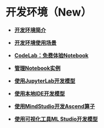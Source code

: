 # 开发环境（New）<a name="modelarts_23_0350"></a>

-   **[开发环境简介](开发环境简介.md)**  

-   **[开发环境使用场景](开发环境使用场景.md)**  

-   **[CodeLab：免费体验Notebook](CodeLab-免费体验Notebook.md)**  

-   **[管理Notebook实例](管理Notebook实例.md)**  

-   **[使用JupyterLab开发模型](使用JupyterLab开发模型.md)**  

-   **[使用本地IDE开发模型](使用本地IDE开发模型.md)**  

-   **[使用MindStudio开发Ascend算子](使用MindStudio开发Ascend算子.md)**  

-   **[使用可视化工具ML Studio开发模型](使用可视化工具ML-Studio开发模型.md)**  


